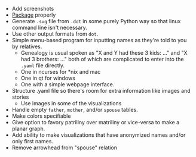 - Add screenshots
- [Package][] properly
- Generate `.svg` file from `.dot` in some purely Python way so that
  linux command line isn't necessary.
- Use other output formats from `dot`.
- Simple menu-based program for inputting names as they're
  told to you by relatives.
  - Genealogy is usual spoken as "X and Y had these 3 kids: ..." and
    "X had 3 brothers: ..." both of which are complicated to enter
    into the `.yaml` file directly.
  - One in ncurses for *nix and mac
  - One in qt for windows
  - One with a simple webpage interface.
- Structure .yaml file so there's room for extra information like
  images and stories
  - Use images in some of the visualizations
- Handle empty `father`, `mother`, and/or `spouse` tables.
- Make colors specifiable
- Give option to favory patriliny over matriliny or vice-versa
  to make a planar graph.
- Add ability to make visualizations that have anonymized names
  and/or only first names.
- Remove arrowhead from "spouse" relation

[Package]: http://blog.ionelmc.ro/2015/02/24/the-problem-with-packaging-in-python/
